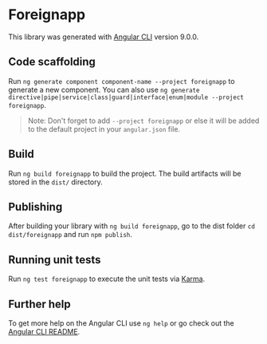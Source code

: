 # Foreignapp

This library was generated with [Angular CLI](https://github.com/angular/angular-cli) version 9.0.0.

## Code scaffolding

Run `ng generate component component-name --project foreignapp` to generate a new component. You can also use `ng generate directive|pipe|service|class|guard|interface|enum|module --project foreignapp`.
> Note: Don't forget to add `--project foreignapp` or else it will be added to the default project in your `angular.json` file. 

## Build

Run `ng build foreignapp` to build the project. The build artifacts will be stored in the `dist/` directory.

## Publishing

After building your library with `ng build foreignapp`, go to the dist folder `cd dist/foreignapp` and run `npm publish`.

## Running unit tests

Run `ng test foreignapp` to execute the unit tests via [Karma](https://karma-runner.github.io).

## Further help

To get more help on the Angular CLI use `ng help` or go check out the [Angular CLI README](https://github.com/angular/angular-cli/blob/master/README.md).
